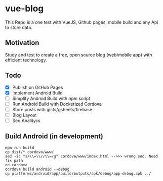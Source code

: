 # vue-blog
This Repo is a one test with VueJS, Github pages, mobile build and any Api to store data.

## Motivation
Study and test to create a free, open source blog (web/mobile app) with efficient technology.

## Todo

- [x] Publish on GitHub Pages
- [x] Implement Android Build
- [ ] Simplify Android Build with npm script
- [ ] Run Android Build with Dockerized Cordova
- [ ] Store posts with gists/gsheets/firebase
- [ ] Blog Layout
- [ ] Seo Analitycs 

## Build Android (in development)

```
npm run build
cp dist/* cordova/www/
sed -ic "s/\\=\\//\\=/g" cordova/www/index.html -->>> wrong sed. Need fix path
cd cordova
cordova build android --debug
cp platforms/android/app/build/outputs/apk/debug/app-debug.apk ../
```
